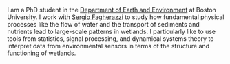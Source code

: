 I am a PhD student in the [Department of Earth and Environment](http://www.bu.edu/earth/) at Boston University. I work with [Sergio Fagherazzi](http://www.bu.edu/earth/people/faculty/sergio-fagherazzi/) to study how fundamental physical processes like the flow of water and the transport of sediments and nutrients lead to large-scale patterns in wetlands. I particularly like to use tools from statistics, signal processing, and dynamical systems theory to interpret data from environmental sensors in terms of the structure and functioning of wetlands.
